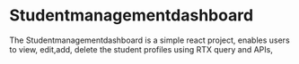 # Studentmanagementdashboard
The Studentmanagementdashboard is a simple react project, enables users to view, edit,add, delete the student profiles  using RTX query and APIs, 
